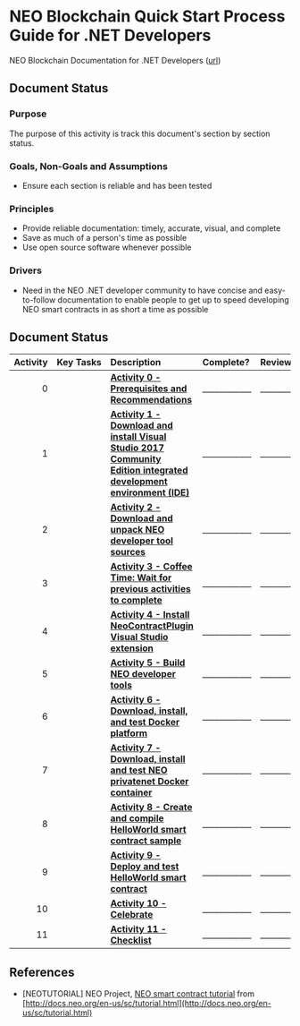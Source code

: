 # NEO Blockchain Quick Start Process Guide for .NET Developers

NEO Blockchain Documentation for .NET Developers ([url](https://github.com/mwherman2000/neo-windocs/tree/master/windocs))

## Document Status

### Purpose

The purpose of this activity is track this document's section by section status.

### Goals, Non-Goals and Assumptions

* Ensure each section is reliable and has been tested

### Principles

* Provide reliable documentation: timely, accurate, visual, and complete
* Save as much of a person's time as possible
* Use open source software whenever possible

### Drivers

* Need in the NEO .NET developer community to have concise and easy-to-follow documentation to enable people to get up to speed developing NEO smart contracts in as short a time as possible

## Document Status

Activity | Key&nbsp;Tasks | Description | Complete? | Reviewed? | Tested?
--------:| ---------:|:----------- |:--------- |:--------- |:---------
0 | | **[Activity 0 - Prerequisites and Recommendations](./00-prerequisites.md)** | ____________ | ____________ | ____________
1 | | **[Activity 1 - Download and install Visual Studio 2017 Community Edition integrated development environment (IDE)](./01-installvisualstudio.md)** | ____________ | ____________ | ____________
2 | | **[Activity 2 - Download and unpack NEO developer tool sources](./02-downloadneodevtoolsrc.md)** | ____________ | ____________ | ____________
3 | | **[Activity 3 - Coffee Time: Wait for previous activities to complete](./03-coffeetime-waitforprevactivities.md)** | ____________ | ____________ | ____________
4 | | **[Activity 4 - Install NeoContractPlugin Visual Studio extension](./04-installvsneocontractplugin.md)** | ____________ | ____________ | ____________
5 | | **[Activity 5 - Build NEO developer tools](./05-buildneodevtools.md)** | ____________ | ____________ | ____________
6 | | **[Activity 6 - Download, install, and test Docker platform](./06-installdockerplatform.md)** | ____________ | ____________ | ____________
7 | | **[Activity 7 - Download, install and test NEO privatenet Docker container](./07-installneoprivatenetcontainer.md)** | ____________ | ____________ | ____________
8 | | **[Activity 8 - Create and compile HelloWorld smart contract sample](./08-createcompilesmartcontract.md)** | ____________ | ____________ | ____________
9 | | **[Activity 9 - Deploy and test HelloWorld smart contract](./09-deploytestsmartcontract.md)** | ____________ | ____________ | ____________
10 | | **[Activity 10 - Celebrate](./10-celebrate.md)** | ____________ | ____________ | ____________
11 | | **[Activity 11 - Checklist](./11-checklist.md)** | ____________ | ____________ | ____________

## References

* [NEOTUTORIAL] NEO Project, [NEO smart contract tutorial](http://docs.neo.org/en-us/sc/tutorial.html) from [http://docs.neo.org/en-us/sc/tutorial.html](http://docs.neo.org/en-us/sc/tutorial.html)

